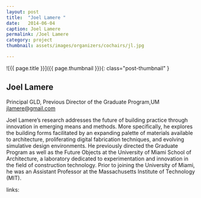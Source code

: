 ```yaml
---
layout: post
title:  "Joel Lamere "
date:   2014-06-04
caption: Joel Lamere
permalink: /Joel Lamere
category: project
thumbnail: assets/images/organizers/cochairs/jl.jpg

---
```

![{{ page.title }}]({{ page.thumbnail }}){: class="post-thumbnail" }

## Joel Lamere 
Principal GLD, Previous Director of the Graduate Program,UM 
jlamere@gmail.com

Joel Lamere’s research addresses the future of building practice through innovation in emerging means and methods. More specifically, he explores the building forms facilitated by an expanding palette of materials available to architecture, proliferating digital fabrication techniques, and evolving simulative design environments. He previously directed the Graduate Program as well as the Future Objects at the University of Miami School of Architecture, a laboratory dedicated to experimentation and innovation in the field of construction technology. Prior to joining the University of Miami, he was an Assistant Professor at the Massachusetts Institute of Technology (MIT). 

links:
